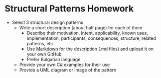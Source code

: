 # Structural Patterns Homework
* Select 3 structural design patterns
  * Write a short description (about half page) for each of them
    * Describe their motivation, intent, applicability, known uses, implementation, participants, consequences, structure, related patterns, etc.
    * Use [Markdown](https://help.github.com/articles/github-flavored-markdown/) for the description (.md files) and upload it on your own GitHub
    * Prefer Bulgarian language
  * Provide your own C# examples for their use
  * Provide a UML diagram or image of the pattern


